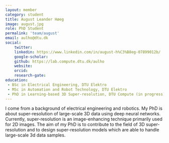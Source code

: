 ```yaml
---
layout: member
category: student
title: August Leander Høeg
image: august.jpg
role: PhD Student
permalink: 'team/august'
email: aulho@dtu.dk
social:
    twitter: 
    linkedin: https://www.linkedin.com/in/august-h%C3%B8eg-07899012b/
    google-scholar: 
    github: https://lab.compute.dtu.dk/aulho
    website: 
    orcid: 
    research-gate: 
education:
 - BSc in Electrical Engineering, DTU Elektro
 - MSc in Automation and Robot Technology, DTU Elektro
 - PhD in Learning-based 3D Super-resolution, DTU Compute (in progress)
---
```


I come from a background of electrical engineering and robotics. My PhD is about super-resolution of large-scale 3D data using deep neural networks. Currently, super-resolution is an image-enhancing technique primarily used for 2D images. The aim of my PhD is to contribute to the field of 3D super-resolution and to design super-resolution models which are able to handle large-scale 3d data samples. 